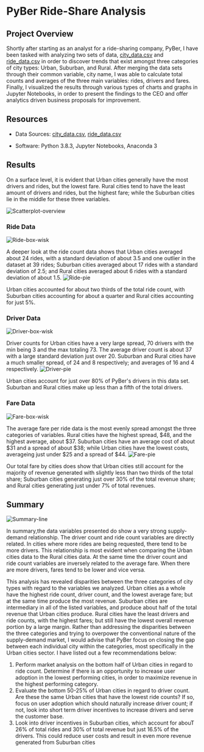 # PyBer Ride-Share Analysis

## Project Overview

Shortly after starting as an analyst for a ride-sharing company, PyBer, I have been tasked with analyzing two sets of data, [city_data.csv](https://github.com/agregorash/PyBer_Analysis/blob/main/Resources/city_data.csv) and [ride_data.csv](https://github.com/agregorash/PyBer_Analysis/blob/main/Resources/ride_data.csv) in order to discover trends that exist amongst three categories of city types: Urban, Suburban, and Rural.  After merging the data sets through their common variable, city name, I was able to calculate total counts and averages of the three main variables: rides, drivers  and fares.  Finally, I visualized the results through various types of charts and graphs in Jupyter Notebooks, in order to present the findings to the CEO and offer analytics driven business proposals for improvement.

## Resources
- Data Sources: [city_data.csv](https://github.com/agregorash/PyBer_Analysis/blob/main/Resources/city_data.csv), [ride_data.csv](https://github.com/agregorash/PyBer_Analysis/blob/main/Resources/ride_data.csv)
               
 - Software: Python 3.8.3, Jupyter Notebooks, Anaconda 3 

## Results
On a surface level, it is evident that Urban cities generally have the most drivers and rides, but the lowest fare.  Rural cities tend to have the least amount of drivers and rides, but the highest fare; while the Suburban cities lie in the middle for these three variables.

![Scatterplot-overview](https://github.com/agregorash/PyBer_Analysis/blob/main/analysis/Fig1.png)
### Ride Data
![Ride-box-wisk](https://github.com/agregorash/PyBer_Analysis/blob/main/analysis/Fig2.png)

A deeper look at the ride count data shows that Urban cities averaged about 24 rides, with a standard deviation of about 3.5 and one outlier in the dataset at 39 rides; Suburban cities averaged about 17 rides with a standard deviation of 2.5; and Rural cities averaged about 6 rides with a standard deviation of about 1.5.
![Ride-pie](https://github.com/agregorash/PyBer_Analysis/blob/main/analysis/Fig6.png)

Urban cities accounted for about two thirds of the total ride count, with Suburban cities accounting for about a quarter and Rural cities accounting for just 5%.

### Driver Data
![Driver-box-wisk](https://github.com/agregorash/PyBer_Analysis/blob/main/analysis/Fig4.png)

Driver counts for Urban cities have a very large spread, 70 drivers with the min being 3 and the max totaling 73.  The average driver count is about 37 with a large standard deviation just over 20.  Suburban and Rural cities have a much smaller spread, of 24 and 8 respectively; and averages of 16 and 4 respectively.
![Driver-pie](https://github.com/agregorash/PyBer_Analysis/blob/main/analysis/Fig7.png)

Urban cities account for just over 80% of PyBer's drivers in this data set.  Suburban and Rural cities make up less than a fifth of the total drivers.

### Fare Data
![Fare-box-wisk](https://github.com/agregorash/PyBer_Analysis/blob/main/analysis/Fig3.png)

The average fare per ride data is the most evenly spread amongst the three categories of variables.  Rural cities have the highest spread, $48, and the highest average, about $37.  Suburban cities have an average cost of about $31 and a spread of about $38; while Urban cities have the lowest costs, averageing just under $25 and a spread of $44.
![Fare-pie](https://github.com/agregorash/PyBer_Analysis/blob/main/analysis/Fig5.png)

Our total fare by cities does show that Urban cities still account for the majority of revenue generated with slightly less than two thirds of the total share; Suburban cities generating just over 30% of the total revenue share; and Rural cities generating just under 7% of total revenues.

## Summary
![Summary-line](https://github.com/agregorash/PyBer_Analysis/blob/main/analysis/PyBer_fare_summary.png)

In summary,the data variables presented do show a very strong supply-demand relationship.  The driver count and ride count variables are directly related. In cities where more rides are being requested, there tend to be more drivers.  This relationship is most evident when comparing the Urban cities data to the Rural cities data.  At the same time the driver count and ride count variables are inversely related to the average fare.  When there are more drivers, fares tend to be lower and vice versa.

This analysis has revealed disparities between the three categories of city types with regard to the variables we analyzed.  Urban cities as a whole have the highest ride count, driver count, and the lowest average fare; but at the same time produce the most revenue.  Suburban cities are intermediary in all of the listed variables, and produce about half of the total revenue that Urban cities produce.  Rural cities have the least drivers and ride counts, with the highest fares; but still have the lowest overall revenue portion by a large margin.  Rather than addressing the disparities between the three categories and trying to overpower the conventional nature of the supply-demand market, I would advise that PyBer focus on closing the gap between each individual city within the categories, most specifically in the Urban cities sector.  I have listed out a few recommendations below:
1. Perform market analysis on the bottom half of Urban cities in regard to ride count.  Determine if there is an opportunity to increase user adoption  in the lowest performing cities, in order to maximize revenue in the highest performing category.
2. Evaluate the bottom 50-25% of Urban cities in regard to driver count.  Are these the same Urban cities that have the lowest ride counts? If so, focus on user adoption which should naturally increase driver count; if not, look into short term driver incentives to increase drivers and serve the customer base.
3. Look into driver incentives in Suburban cities, which account for abouT 26% of total rides and  30% of total revenue but just 16.5% of the drivers.  This could reduce user costs and result in even more revenue generated from Suburban cities 
